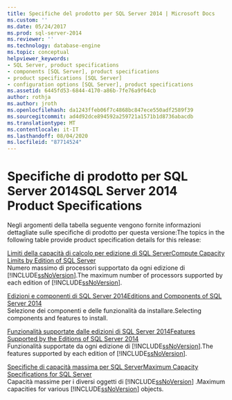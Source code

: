 ```yaml
---
title: Specifiche del prodotto per SQL Server 2014 | Microsoft Docs
ms.custom: ''
ms.date: 05/24/2017
ms.prod: sql-server-2014
ms.reviewer: ''
ms.technology: database-engine
ms.topic: conceptual
helpviewer_keywords:
- SQL Server, product specifications
- components [SQL Server], product specifications
- product specifications [SQL Server]
- configuration options [SQL Server], product specifications
ms.assetid: 6445fd53-6844-4170-a86b-7fe76a9f64cb
author: rothja
ms.author: jroth
ms.openlocfilehash: da1243ffeb06f7c4868bc847ece550adf2589f39
ms.sourcegitcommit: ad4d92dce894592a259721a1571b1d8736abacdb
ms.translationtype: MT
ms.contentlocale: it-IT
ms.lasthandoff: 08/04/2020
ms.locfileid: "87714524"
---
```

# <a name="sql-server-2014-product-specifications"></a><span data-ttu-id="5acf8-102">Specifiche di prodotto per SQL Server 2014</span><span class="sxs-lookup"><span data-stu-id="5acf8-102">SQL Server 2014 Product Specifications</span></span>
  <span data-ttu-id="5acf8-103">Negli argomenti della tabella seguente vengono fornite informazioni dettagliate sulle specifiche di prodotto per questa versione:</span><span class="sxs-lookup"><span data-stu-id="5acf8-103">The topics in the following table provide product specification details for this release:</span></span>  

<!--
I (GeneMi = MightyPen, 2019-04-20) am replacing this multiValue metadata with the single value 'database-engine'.
'ms.technology' no longer allowed multiple values.  DevO= 1515083.

ms.technology: 
  - "analysis-services"
  - "data-quality-services"
  - "database-engine"
  - "integration-services"
  - "master-data-services"
  - "replication"
  - "reporting-services-native"
  - "reporting-services-sharepoint"

This HTML comment can be erased, if you like.
-->

 [<span data-ttu-id="5acf8-104">Limiti della capacità di calcolo per edizione di SQL Server</span><span class="sxs-lookup"><span data-stu-id="5acf8-104">Compute Capacity Limits by Edition of SQL Server</span></span>](../sql-server/compute-capacity-limits-by-edition-of-sql-server.md)  
 <span data-ttu-id="5acf8-105">Numero massimo di processori supportato da ogni edizione di [!INCLUDE[ssNoVersion](../includes/ssnoversion-md.md)].</span><span class="sxs-lookup"><span data-stu-id="5acf8-105">The maximum number of processors supported by each edition of [!INCLUDE[ssNoVersion](../includes/ssnoversion-md.md)].</span></span>  
  
 [<span data-ttu-id="5acf8-106">Edizioni e componenti di SQL Server 2014</span><span class="sxs-lookup"><span data-stu-id="5acf8-106">Editions and Components of SQL Server 2014</span></span>](../sql-server/editions-and-components-of-sql-server-2016.md)  
 <span data-ttu-id="5acf8-107">Selezione dei componenti e delle funzionalità da installare.</span><span class="sxs-lookup"><span data-stu-id="5acf8-107">Selecting components and features to install.</span></span>  
  
 [<span data-ttu-id="5acf8-108">Funzionalità supportate dalle edizioni di SQL Server 2014</span><span class="sxs-lookup"><span data-stu-id="5acf8-108">Features Supported by the Editions of SQL Server 2014</span></span>](../../2014/getting-started/features-supported-by-the-editions-of-sql-server-2014.md)  
 <span data-ttu-id="5acf8-109">Funzionalità supportate da ogni edizione di [!INCLUDE[ssNoVersion](../includes/ssnoversion-md.md)].</span><span class="sxs-lookup"><span data-stu-id="5acf8-109">The features supported by each edition of [!INCLUDE[ssNoVersion](../includes/ssnoversion-md.md)].</span></span>  
  
 [<span data-ttu-id="5acf8-110">Specifiche di capacità massima per SQL Server</span><span class="sxs-lookup"><span data-stu-id="5acf8-110">Maximum Capacity Specifications for SQL Server</span></span>](../sql-server/maximum-capacity-specifications-for-sql-server.md)  
 <span data-ttu-id="5acf8-111">Capacità massime per i diversi oggetti di [!INCLUDE[ssNoVersion](../includes/ssnoversion-md.md)] .</span><span class="sxs-lookup"><span data-stu-id="5acf8-111">Maximum capacities for various [!INCLUDE[ssNoVersion](../includes/ssnoversion-md.md)] objects.</span></span>  
  
  
